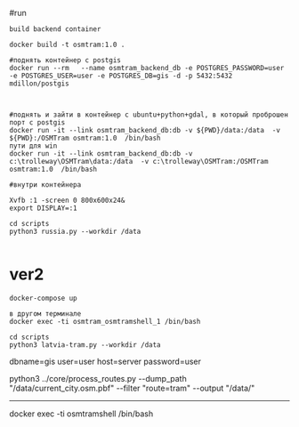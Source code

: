 #run

```
build backend container

docker build -t osmtram:1.0 .

#поднять контейнер с postgis
docker run --rm   --name osmtram_backend_db -e POSTGRES_PASSWORD=user -e POSTGRES_USER=user -e POSTGRES_DB=gis -d -p 5432:5432   mdillon/postgis


 
#поднять и зайти в контейнер с ubuntu+python+gdal, в который проброшен порт с postgis
docker run -it --link osmtram_backend_db:db -v ${PWD}/data:/data  -v ${PWD}:/OSMTram osmtram:1.0  /bin/bash
пути для win
docker run -it --link osmtram_backend_db:db -v c:\trolleway\OSMTram\data:/data  -v c:\trolleway\OSMTram:/OSMTram osmtram:1.0  /bin/bash

#внутри контейнера

Xvfb :1 -screen 0 800x600x24&
export DISPLAY=:1

cd scripts
python3 russia.py --workdir /data


```

# ver2
```
docker-compose up

в другом терминале
docker exec -ti osmtram_osmtramshell_1 /bin/bash

cd scripts
python3 latvia-tram.py --workdir /data
```


dbname=gis user=user host=server password=user

python3 ../core/process_routes.py --dump_path "/data/current_city.osm.pbf" --filter "route=tram" --output "/data/"




------
docker exec -ti osmtramshell /bin/bash

